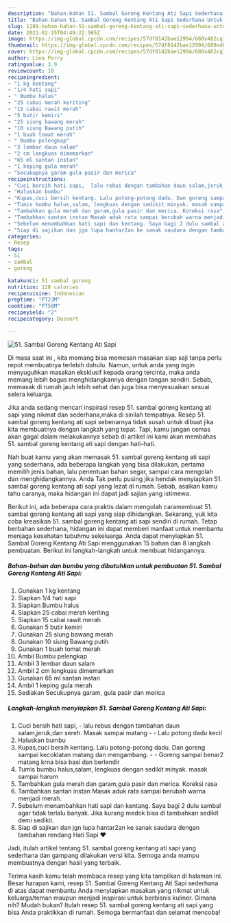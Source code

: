 ```yaml
---
description: "Bahan-bahan 51. Sambal Goreng Kentang Ati Sapi Sederhana Untuk Jualan"
title: "Bahan-bahan 51. Sambal Goreng Kentang Ati Sapi Sederhana Untuk Jualan"
slug: 1189-bahan-bahan-51-sambal-goreng-kentang-ati-sapi-sederhana-untuk-jualan
date: 2021-02-15T04:49:22.565Z
image: https://img-global.cpcdn.com/recipes/57df8142bae12994/680x482cq70/51-sambal-goreng-kentang-ati-sapi-foto-resep-utama.jpg
thumbnail: https://img-global.cpcdn.com/recipes/57df8142bae12994/680x482cq70/51-sambal-goreng-kentang-ati-sapi-foto-resep-utama.jpg
cover: https://img-global.cpcdn.com/recipes/57df8142bae12994/680x482cq70/51-sambal-goreng-kentang-ati-sapi-foto-resep-utama.jpg
author: Lina Perry
ratingvalue: 3.9
reviewcount: 10
recipeingredient:
- "1 kg kentang"
- "1/4 hati sapi"
- " Bumbu halus"
- "25 cabai merah keriting"
- "15 cabai rawit merah"
- "5 butir kemiri"
- "25 siung bawang merah"
- "10 siung Bawang putih"
- "1 buah tomat merah"
- " Bumbu pelengkap"
- "3 lembar daun salam"
- "2 cm lengkuas dimemarkan"
- "65 ml santan instan"
- "1 keping gula merah"
- "Secukupnya garam gula pasir dan merica"
recipeinstructions:
- "Cuci bersih hati sapi,  lalu rebus dengan tambahan daun salam,jeruk,dan sereh. Masak sampai matang  Lalu potong dadu kecil"
- "Haluskan bumbu"
- "Kupas,cuci bersih kentang. Lalu potong-potong dadu. Dan goreng sampai kecoklatan matang dan mengambang.  Goreng sampai benar2 matang krna bisa basi dan berlendir"
- "Tumis bumbu halus,salam, lengkuas dengan sedikit minyak. masak sampai harum"
- "Tambahkan gula merah dan garam,gula pasir dan merica. Koreksi rasa"
- "Tambahkan santan instan Masak aduk rata sampai berubah warna menjadi merah."
- "Sebelum menambahkan hati sapi dan kentang. Saya bagi 2 dulu sambal agar tidak terlalu banyak. Jika kurang medok bisa di tambahkan sedikit demi sedikit."
- "Siap di sajikan dan jgn lupa hantar2an ke sanak saudara dengan tambahan rendang Hati Sapi ❤️"
categories:
- Resep
tags:
- 51
- sambal
- goreng

katakunci: 51 sambal goreng 
nutrition: 128 calories
recipecuisine: Indonesian
preptime: "PT23M"
cooktime: "PT50M"
recipeyield: "2"
recipecategory: Dessert

---
```



![51. Sambal Goreng Kentang Ati Sapi](https://img-global.cpcdn.com/recipes/57df8142bae12994/680x482cq70/51-sambal-goreng-kentang-ati-sapi-foto-resep-utama.jpg)

Di masa  saat ini , kita memang bisa memesan masakan siap saji tanpa perlu repot membuatnya terlebih dahulu. Namun, untuk anda yang ingin menyuguhkan masakan eksklusif kepada orang tercinta, maka anda memang lebih bagus menghidangkannya dengan tangan sendiri. Sebab, memasak di rumah jauh lebih sehat dan juga bisa menyesuaikan sesuai selera keluarga.

Jika anda sedang mencari inspirasi resep 51. sambal goreng kentang ati sapi yang nikmat dan sederhana,maka di sinilah tempatnya. Resep 51. sambal goreng kentang ati sapi  sebenarnya tidak susah untuk dibuat jika kita membuatnya dengan langkah yang tepat. Tapi, kamu jangan cemas akan gagal dalam melakukannya 
sebab di artikel ini kami akan membahas 51. sambal goreng kentang ati sapi dengan hati-hati.  



Nah buat kamu yang akan memasak 51. sambal goreng kentang ati sapi yang sederhana, ada beberapa langkah yang bisa dilakukan, pertama memilih jenis bahan, lalu penentuan bahan segar, sampai cara mengolah dan menghidangkannya. Anda Tak perlu pusing jika hendak menyiapkan 51. sambal goreng kentang ati sapi yang lezat di rumah. Sebab, asalkan kamu  tahu caranya, maka hidangan ini dapat jadi sajian yang istimewa.

Berikut ini, ada beberapa cara praktis  dalam mengolah caramembuat 51. sambal goreng kentang ati sapi yang siap dihidangkan. Sekarang, yuk kita coba kreasikan 51. sambal goreng kentang ati sapi sendiri di rumah. Tetap berbahan sederhana, hidangan ini dapat memberi manfaat untuk membantu menjaga kesehatan tubuhmu sekeluarga. Anda dapat menyiapkan 51. Sambal Goreng Kentang Ati Sapi menggunakan 15 bahan dan 8 langkah pembuatan. Berikut ini langkah-langkah untuk membuat hidangannya.

<!--inarticleads1-->

##### Bahan-bahan dan bumbu yang dibutuhkan untuk pembuatan 51. Sambal Goreng Kentang Ati Sapi:

1. Gunakan 1 kg kentang
1. Siapkan 1/4 hati sapi
1. Siapkan  Bumbu halus
1. Siapkan 25 cabai merah keriting
1. Siapkan 15 cabai rawit merah
1. Gunakan 5 butir kemiri
1. Gunakan 25 siung bawang merah
1. Gunakan 10 siung Bawang putih
1. Gunakan 1 buah tomat merah
1. Ambil  Bumbu pelengkap
1. Ambil 3 lembar daun salam
1. Ambil 2 cm lengkuas dimemarkan
1. Gunakan 65 ml santan instan
1. Ambil 1 keping gula merah
1. Sediakan Secukupnya garam, gula pasir dan merica




<!--inarticleads2-->

##### Langkah-langkah menyiapkan 51. Sambal Goreng Kentang Ati Sapi:

1. Cuci bersih hati sapi,  - lalu rebus dengan tambahan daun salam,jeruk,dan sereh. Masak sampai matang -  - Lalu potong dadu kecil
1. Haluskan bumbu
1. Kupas,cuci bersih kentang. Lalu potong-potong dadu. Dan goreng sampai kecoklatan matang dan mengambang. -  - Goreng sampai benar2 matang krna bisa basi dan berlendir
1. Tumis bumbu halus,salam, lengkuas dengan sedikit minyak. masak sampai harum
1. Tambahkan gula merah dan garam,gula pasir dan merica. Koreksi rasa
1. Tambahkan santan instan Masak aduk rata sampai berubah warna menjadi merah.
1. Sebelum menambahkan hati sapi dan kentang. Saya bagi 2 dulu sambal agar tidak terlalu banyak. Jika kurang medok bisa di tambahkan sedikit demi sedikit.
1. Siap di sajikan dan jgn lupa hantar2an ke sanak saudara dengan tambahan rendang Hati Sapi ❤️




Jadi, itulah artikel tentang  51. sambal goreng kentang ati sapi  yang sederhana dan gampang dilakukan versi kita. Semoga anda mampu membuatnya dengan hasil yang terbaik. 

Terima kasih kamu telah membaca resep yang kita tampilkan di halaman ini. Besar harapan kami, resep  51. Sambal Goreng Kentang Ati Sapi sederhana di atas dapat membantu Anda menyiapkan masakan yang nikmat untuk keluarga/teman maupun menjadi inspirasi untuk berbisnis kuliner. Gimana nih? Mudah bukan? Itulah resep 51. sambal goreng kentang ati sapi yang bisa Anda praktikkan di rumah. Semoga bermanfaat dan selamat mencoba!


